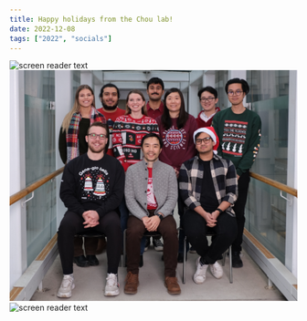 ```yaml
---
title: Happy holidays from the Chou lab!
date: 2022-12-08
tags: ["2022", "socials"]
---
```




<!--more-->


![screen reader text](pic1.jpg)
![screen reader text](pic2.jpg)
![screen reader text](pic3.jpg)
